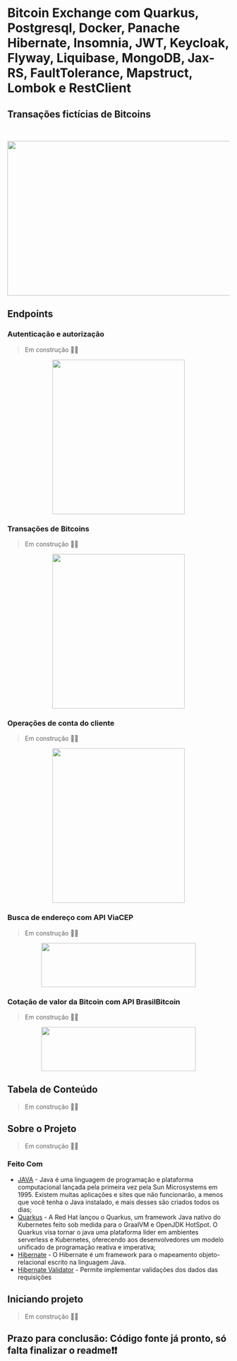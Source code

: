 
<!-- TÍTULO -->
# Bitcoin Exchange com Quarkus, Postgresql, Docker, Panache Hibernate, Insomnia, JWT, Keycloak, Flyway, Liquibase, MongoDB, Jax-RS, FaultTolerance, Mapstruct, Lombok e RestClient
<!-- SUB TÍTULO-->
##  Transações fictícias de Bitcoins

<!-- LOGO -->
<br />
<p align="center">
  <img src="https://github.com/user-attachments/assets/e4626a61-3508-4e2f-a8de-faece3c09723" width="650px" height="350px">
</p>

<!-- DESCRIÇÃO DOS ENDPOINTS-->
## Endpoints
### Autenticação e autorização
> Em construção 🚧🚧
<p align="center">
  <img src="https://github.com/user-attachments/assets/e82f8eb4-3702-4c24-9b38-0dc3ee3dbc0c" width="300px" height="350px">
</p>

### Transações de Bitcoins
> Em construção 🚧🚧
<p align="center">
  <img src="https://github.com/user-attachments/assets/0165038a-b47c-4676-8219-5b47b6daccf7" width="300px" height="350px">
</p>

### Operações de conta do cliente
> Em construção 🚧🚧
<p align="center">
  <img src="https://github.com/user-attachments/assets/ad0c3217-7f9b-44c2-8859-b5c14c4c5842" width="300px" height="350px">
</p>

### Busca de endereço com API ViaCEP
> Em construção 🚧🚧
<p align="center">
  <img src="https://github.com/user-attachments/assets/1ad4acca-6d19-4c8c-b3ae-e4100f3ec53b" width="350px" height="100px">
</p>

### Cotação de valor da Bitcoin com API BrasilBitcoin
> Em construção 🚧🚧
<p align="center">
  <img src="https://github.com/user-attachments/assets/e11f534e-eee0-4545-913c-e28a9cf90f72" width="350px" height="100px">
</p>

<!--  <h1 align="center">
   <img alt="Listar Produtos" title="Listar Produtos" src="./assets/quarkus-logo.png" width="600px" />
</h1>

## Listar Produtos (API)
<h1 align="center">
    <img alt="Listar Produtos" title="Listar Produtos" src="./assets/listar-produtos.png" width="600px" />
</h1>

## Cadastrar Produto (API)
<h1 align="center">
    <img alt="Cadastrar Produto" title="Cadastrar Produto" src="./assets/cadastrar-produto.png" width="600px" />
</h1>  -->

<!-- TABLE OF CONTENTS -->

## Tabela de Conteúdo
> Em construção 🚧🚧

<!-- 
- [Tabela de Conteúdo](#tabela-de-conte%C3%BAdo)
- [Sobre o Projeto](#sobre-o-projeto)
  - [Feito Com](#feito-com)
- [Começando](#come%C3%A7ando)
  - [Pré-requisitos](#pr%C3%A9-requisitos)
  - [Estrutura de Arquivos](#estrutura-de-arquivos)
  - [Instalação](#instala%C3%A7%C3%A3o)
  - [Edição](#edi%C3%A7%C3%A3o)
  - [Publicação](#publica%C3%A7%C3%A3o)
- [Contribuição](#contribui%C3%A7%C3%A3o)
- [Licença](#licen%C3%A7a)
- [Contato](#contato)  -->

<!-- ABOUT THE PROJECT -->

## Sobre o Projeto
> Em construção 🚧🚧


### Feito Com
- [JAVA](https://www.java.com/pt_BR/download/) - Java é uma linguagem de programação e plataforma computacional lançada pela primeira vez pela Sun Microsystems em 1995. Existem muitas aplicações e sites que não funcionarão, a menos que você tenha o Java instalado, e mais desses são criados todos os dias;
- [Quarkus](https://quarkus.io/) - A Red Hat lançou o Quarkus, um framework Java nativo do Kubernetes feito sob medida para o GraalVM e OpenJDK HotSpot. O Quarkus visa tornar o java uma plataforma líder em ambientes serverless e Kubernetes, oferecendo aos desenvolvedores um modelo unificado de programação reativa e imperativa;
- [Hibernate](http://hibernate.org/) - O Hibernate é um framework para o mapeamento objeto-relacional escrito na linguagem Java.
- [Hibernate Validator](https://hibernate.org/validator/) - Permite implementar validações dos dados das requisições

<!-- GETTING STARTED -->

## Iniciando projeto
> Em construção 🚧🚧


## Prazo para conclusão: Código fonte já pronto, só falta finalizar o readme❗❗
